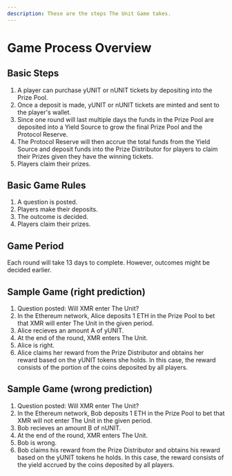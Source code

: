 ```yaml
---
description: These are the steps The Unit Game takes.
---
```


# Game Process Overview

## Basic Steps

1. A player can purchase yUNIT or nUNIT tickets by depositing into the Prize Pool.&#x20;
2. Once a deposit is made, yUNIT or nUNIT tickets are minted and sent to the player's wallet.&#x20;
3. Since one round will last multiple days the funds in the Prize Pool are deposited into a Yield Source to grow the final Prize Pool and the Protocol Reserve.&#x20;
4. The Protocol Reserve will then accrue the total funds from the Yield Source and deposit funds into the Prize Distributor for players to claim their Prizes given they have the winning tickets.
5. Players claim their prizes.

## Basic Game Rules

1. A question is posted.
2. Players make their deposits.
3. The outcome is decided.
4. Players claim their prizes.

## Game Period

Each round will take 13 days to complete. However, outcomes might be decided earlier.



## Sample Game (right prediction)

1. Question posted: Will XMR enter The Unit?
2. In the Ethereum network, Alice deposits 1 ETH in the Prize Pool to bet that XMR will enter The Unit in the given period.
3. Alice recieves an amount A of yUNIT.
4. At the end of the round, XMR enters The Unit.&#x20;
5. Alice is right.
6. Alice claims her reward from the Prize Distributor and obtains her reward based on the yUNIT tokens she holds. In this case, the reward consists of the portion of the coins deposited by all players.

## Sample Game (wrong prediction)

1. Question posted: Will XMR enter The Unit?
2. In the Ethereum network, Bob deposits 1 ETH in the Prize Pool to bet that XMR will not enter The Unit in the given period.
3. Bob recieves an amount B of nUNIT.
4. At the end of the round, XMR enters The Unit.
5. Bob is wrong.
6. Bob claims his reward from the Prize Distributor and obtains his reward based on the yUNIT tokens he holds. In this case, the reward consists of the yield accrued by the coins deposited by all players.
